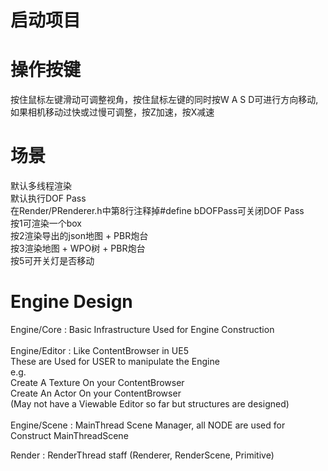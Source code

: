 # 启动项目

# 操作按键
按住鼠标左键滑动可调整视角，按住鼠标左键的同时按W A S D可进行方向移动, 如果相机移动过快或过慢可调整，按Z加速，按X减速

# 场景
默认多线程渲染 <br/>
默认执行DOF Pass <br/>
在Render/PRenderer.h中第8行注释掉#define bDOFPass可关闭DOF Pass<br/>
按1可渲染一个box <br/>
按2渲染导出的json地图 + PBR炮台 <br/>
按3渲染地图 + WPO树 + PBR炮台 <br/>
按5可开关灯是否移动 <br/>


# Engine Design
Engine/Core : Basic Infrastructure Used for Engine Construction <br/><br/>
Engine/Editor : Like ContentBrowser in UE5 <br/>
These are Used for USER to manipulate the Engine <br/>
e.g. <br/>
Create A Texture On your ContentBrowser <br/>
Create An Actor On your ContentBrowser <br/>
(May not have a Viewable Editor so far but structures are designed) <br/><br/>
Engine/Scene : MainThread Scene Manager, all NODE are used for Construct MainThreadScene <br/>

Render : RenderThread staff (Renderer, RenderScene, Primitive) <br/>
